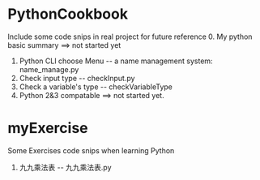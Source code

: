 # PythonCookbook
 Include some code snips in real project for future reference
 0. My python basic summary ==> not started yet
 1. Python CLI choose Menu -- a name management system: name_manage.py
 2. Check input type -- checkInput.py 
 3. Check a variable's type  -- checkVariableType
 4. Python 2&3 compatable ==> not started yet.

# myExercise
  Some Exercises code snips when learning Python
  1. 九九乘法表 -- 九九乘法表.py